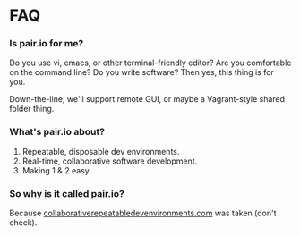 # FAQ

### Is pair.io for me?

Do you use vi, emacs, or other terminal-friendly editor?  Are you
comfortable on the command line? Do you write software? Then yes, this
thing is for you.

Down-the-line, we'll support remote GUI, or maybe a Vagrant-style
shared folder thing.

### What's pair.io about?

1. Repeatable, disposable dev environments.
2. Real-time, collaborative software development.
3. Making 1 & 2 easy.

### So why is it called pair.io?

Because
<a rel="nofollow"
href="http://collborativerepeatabledevenvironments.com">collaborativerepeatabledevenvironments.com</a>
was taken (don't check).  




